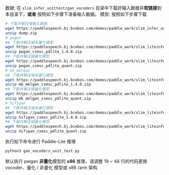 数据:
在 `slim_infer_unittest/gan_vocoders` 目录中下载好输入数据并**软链接**到本目录下，**或者** 按照如下步骤下准备输入数据。
模型:
按照如下步骤下载

```bash
# 下载并解压缩输入数据
wget https://paddlespeech.bj.bcebos.com/demos/paddle_work/slim_infer_unittest/gan_vocoders/dump.zip
unzip dump.zip
# pwgan
## 下载并解压缩未量化模型
wget https://paddlespeech.bj.bcebos.com/demos/paddle_work/slim_liteinfer_unittest/gan_vocoders/pwgan_csmsc_pdlite_1.4.0.zip
unzip pwgan_csmsc_pdlite_1.4.0.zip
## 下载并解压缩量化模型
wget https://paddlespeech.bj.bcebos.com/demos/paddle_work/slim_liteinfer_unittest/gan_vocoders/pwgan_csmsc_pdlite_quant.zip
unzip pwgan_csmsc_pdlite_quant.zip
# mb_melgan
## 下载并解压缩未量化模型
wget https://paddlespeech.bj.bcebos.com/demos/paddle_work/slim_liteinfer_unittest/gan_vocoders/mb_melgan_csmsc_pdlite_1.4.0.zip
unzip mb_melgan_csmsc_pdlite_1.4.0.zip
## 下载并解压缩量化模型
wget https://paddlespeech.bj.bcebos.com/demos/paddle_work/slim_liteinfer_unittest/gan_vocoders/mb_melgan_csmsc_pdlite_quant.zip
unzip mb_melgan_csmsc_pdlite_quant.zip
# hifigan
## 下载并解压缩未量化模型
wget https://paddlespeech.bj.bcebos.com/demos/paddle_work/slim_liteinfer_unittest/gan_vocoders/hifigan_csmsc_pdlite_1.4.0.zip
unzip hifigan_csmsc_pdlite_1.4.0.zip
## 下载并解压缩量化模型
wget https://paddlespeech.bj.bcebos.com/demos/paddle_work/slim_liteinfer_unittest/gan_vocoders/hifigan_csmsc_pdlite_quant.zip
unzip hifigan_csmsc_pdlite_quant.zip
```
执行如下命令进行 Paddle-Lite 推理
```bash
python3 gan_vocoders_unit_test.py
```
默认执行 pwgan **非量化**模型的 **x86** 推理，请调整 19 ~ 48 行的代码更换 vocoder、量化 / 非量化 模型或 x86 /arm 架构